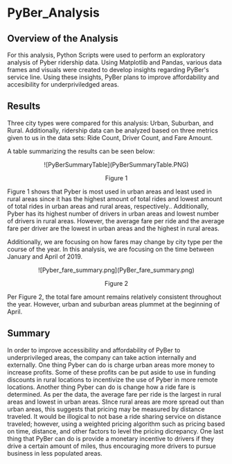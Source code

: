 # PyBer_Analysis
## Overview of the Analysis
For this analysis, Python Scripts were used to perform an exploratory analysis of Pyber ridership data. Using Matplotlib and Pandas, various data frames and visuals were created to develop insights regarding PyBer's service line. Using these insights, PyBer plans to improve affordability and accesibility for underpriviledged areas. 

## Results
Three city types were compared for this analysis: Urban, Suburban, and Rural. Additionally, ridership data can be analyzed based on three metrics given to us in the data sets: Ride Count, Driver Count, and Fare Amount.

A table summarizing the results can be seen below:
<p align="center">![PyBerSummaryTable](PyBerSummaryTable.PNG)</p>
<p align="center">Figure 1</p>

Figure 1 shows that Pyber is most used in urban areas and least used in rural areas since it has the highest amount of total rides and lowest amount of total rides in urban areas and rural areas, respectively.. Additionally, Pyber has its highest number of drivers in urban areas and lowest number of drivers in rural areas. However, the average fare per ride and the average fare per driver are the lowest in urban areas and the highest in rural areas.

Additionally, we are focusing on how fares may change by city type per the course of the year. In this analysis, we are focusing on the time between January and April of 2019.
<p align="center">![Pyber_fare_summary.png](PyBer_fare_summary.png)</p>
<p align="center">Figure 2</p>
 
 Per Figure 2, the total fare amount remains relatively consistent throughout the year. However, urban and suburban areas plummet at the beginning of April.


## Summary
In order to improve accessibility and affordability of PyBer to underprivileged areas, the company can take action internally and externally. One thing Pyber can do is charge urban areas more money to increase profits. Some of these profits can be put aside to use in funding  discounts in rural locations to incentivize the use of Pyber in more remote locations. Another thing Pyber can do is change how a ride fare is determined. As per the data, the average fare per ride is the largest in rural areas and lowest in urban areas. SInce rural areas are more spread out than urban areas, this suggests that pricing may be measured by distance traveled. It would be illogical to not base a ride sharing service on distance traveled; however, using a weighted pricing algorithm such as pricing based on time, distance, and other factors to level the pricing dicrepancy. One last thing that PyBer can do is provide a monetary incentive to drivers if they drive a certain amount of miles, thus encouraging more drivers to pursue business in less populated areas.
